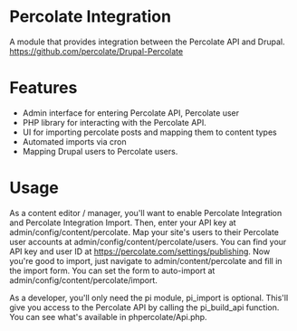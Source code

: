 Percolate Integration
=====================

A module that provides integration between the Percolate API and Drupal.
https://github.com/percolate/Drupal-Percolate


Features
========

- Admin interface for entering Percolate API, Percolate user
- PHP library for interacting with the Percolate API.
- UI for importing percolate posts and mapping them to content types
- Automated imports via cron
- Mapping Drupal users to Percolate users.


Usage
========

As a content editor / manager, you'll want to enable Percolate Integration and
Percolate Integration Import. Then, enter your API key at
admin/config/content/percolate. Map your site's users to their Percolate user
accounts at admin/config/content/percolate/users. You can find your API key and
user ID at https://percolate.com/settings/publishing. Now you're good to import,
just navigate to admin/content/percolate and fill in the import form. You can
set the form to auto-import at admin/config/content/percolate/import.

As a developer, you'll only need the pi module, pi_import is optional. This'll
give you access to the Percolate API by calling the pi_build_api function. You
can see what's available in phpercolate/Api.php.
